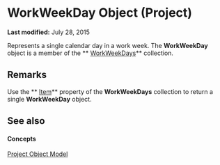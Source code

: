 
# WorkWeekDay Object (Project)

 **Last modified:** July 28, 2015

Represents a single calendar day in a work week. The  **WorkWeekDay** object is a member of the ** [WorkWeekDays](70ef7283-1dc1-7b19-5d84-5b3d5698e169.md)** collection.

## Remarks

Use the  ** [Item](70633ede-db5e-4948-f9b0-2258aa141b01.md)** property of the **WorkWeekDays** collection to return a single **WorkWeekDay** object.


## See also


#### Concepts


 [Project Object Model](900b167b-88ec-ea88-15b7-27bb90c22ac6.md)
